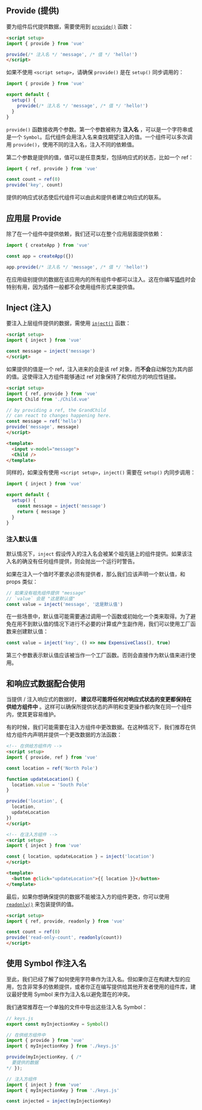 ## Provide (提供)

要为组件后代提供数据，需要使用到 [`provide()`](https://cn.vuejs.org/api/composition-api-dependency-injection.html#provide) 函数：

```html
<script setup>
import { provide } from 'vue'

provide(/* 注入名 */ 'message', /* 值 */ 'hello!')
</script>
```

如果不使用 `<script setup>`，请确保 `provide()` 是在 `setup()` 同步调用的：

```js
import { provide } from 'vue'

export default {
  setup() {
    provide(/* 注入名 */ 'message', /* 值 */ 'hello!')
  }
}
```

`provide()` 函数接收两个参数。第一个参数被称为 **注入名** ，可以是一个字符串或是一个 `Symbol`。后代组件会用注入名来查找期望注入的值。一个组件可以多次调用 `provide()`，使用不同的注入名，注入不同的依赖值。

第二个参数是提供的值，值可以是任意类型，包括响应式的状态，比如一个 ref：

```js
import { ref, provide } from 'vue'

const count = ref(0)
provide('key', count)
```

提供的响应式状态使后代组件可以由此和提供者建立响应式的联系。

## 应用层 Provide

除了在一个组件中提供依赖，我们还可以在整个应用层面提供依赖：

```js
import { createApp } from 'vue'

const app = createApp({})

app.provide(/* 注入名 */ 'message', /* 值 */ 'hello!')
```

在应用级别提供的数据在该应用内的所有组件中都可以注入。这在你编写[插件](https://cn.vuejs.org/guide/reusability/plugins.html)时会特别有用，因为插件一般都不会使用组件形式来提供值。

## Inject (注入)

要注入上层组件提供的数据，需使用 [`inject()`](https://cn.vuejs.org/api/composition-api-dependency-injection.html#inject) 函数：

```html
<script setup>
import { inject } from 'vue'

const message = inject('message')
</script>
```

如果提供的值是一个 ref，注入进来的会是该 ref 对象，而**不会**自动解包为其内部的值。这使得注入方组件能够通过 ref 对象保持了和供给方的响应性链接。

```html
<script setup>
import { ref, provide } from 'vue'
import Child from './Child.vue'

// by providing a ref, the GrandChild
// can react to changes happening here.
const message = ref('hello')
provide('message', message)
</script>

<template>
  <input v-model="message">
  <Child />
</template>
```

同样的，如果没有使用 `<script setup>`，`inject()` 需要在 `setup()` 内同步调用：

```js
import { inject } from 'vue'

export default {
  setup() {
    const message = inject('message')
    return { message }
  }
}
```

### 注入默认值

默认情况下，`inject` 假设传入的注入名会被某个祖先链上的组件提供。如果该注入名的确没有任何组件提供，则会抛出一个运行时警告。

如果在注入一个值时不要求必须有提供者，那么我们应该声明一个默认值，和 props 类似：

```js
// 如果没有祖先组件提供 "message"
// `value` 会是 "这是默认值"
const value = inject('message', '这是默认值')
```

在一些场景中，默认值可能需要通过调用一个函数或初始化一个类来取得。为了避免在用不到默认值的情况下进行不必要的计算或产生副作用，我们可以使用工厂函数来创建默认值：

```js
const value = inject('key', () => new ExpensiveClass(), true)
```

第三个参数表示默认值应该被当作一个工厂函数。否则会直接作为默认值来进行使用。

## 和响应式数据配合使用

当提供 / 注入响应式的数据时， **建议尽可能将任何对响应式状态的变更都保持在供给方组件中** 。这样可以确保所提供状态的声明和变更操作都内聚在同一个组件内，使其更容易维护。

有的时候，我们可能需要在注入方组件中更改数据。在这种情况下，我们推荐在供给方组件内声明并提供一个更改数据的方法函数：

```html
<!-- 在供给方组件内 -->
<script setup>
import { provide, ref } from 'vue'

const location = ref('North Pole')

function updateLocation() {
  location.value = 'South Pole'
}

provide('location', {
  location,
  updateLocation
})
</script>
```

```html
<!-- 在注入方组件 -->
<script setup>
import { inject } from 'vue'

const { location, updateLocation } = inject('location')
</script>

<template>
  <button @click="updateLocation">{{ location }}</button>
</template>
```

最后，如果你想确保提供的数据不能被注入方的组件更改，你可以使用 [`readonly()`](https://cn.vuejs.org/api/reactivity-core.html#readonly) 来包装提供的值。

```html
<script setup>
import { ref, provide, readonly } from 'vue'

const count = ref(0)
provide('read-only-count', readonly(count))
</script>
```

## 使用 Symbol 作注入名

至此，我们已经了解了如何使用字符串作为注入名。但如果你正在构建大型的应用，包含非常多的依赖提供，或者你正在编写提供给其他开发者使用的组件库，建议最好使用 Symbol 来作为注入名以避免潜在的冲突。

我们通常推荐在一个单独的文件中导出这些注入名 Symbol：

```js
// keys.js
export const myInjectionKey = Symbol()
```

```js
// 在供给方组件中
import { provide } from 'vue'
import { myInjectionKey } from './keys.js'

provide(myInjectionKey, { /*
  要提供的数据
*/ });
```

```js
// 注入方组件
import { inject } from 'vue'
import { myInjectionKey } from './keys.js'

const injected = inject(myInjectionKey)
```
